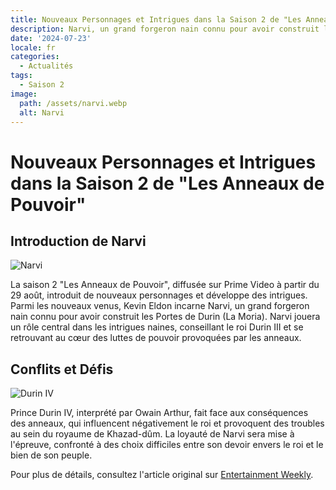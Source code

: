 ```yaml
---
title: Nouveaux Personnages et Intrigues dans la Saison 2 de "Les Anneaux de Pouvoir"
description: Narvi, un grand forgeron nain connu pour avoir construit les Portes de Durin.
date: '2024-07-23'
locale: fr
categories:
  - Actualités
tags:
  - Saison 2
image:
  path: /assets/narvi.webp
  alt: Narvi
---
```


# Nouveaux Personnages et Intrigues dans la Saison 2 de "Les Anneaux de Pouvoir"

## **Introduction de Narvi**

![Narvi](/assets/narvi.webp)

La saison 2 "Les Anneaux de Pouvoir", diffusée sur Prime Video à partir du 29 août, introduit de nouveaux personnages et développe des intrigues. Parmi les nouveaux venus, Kevin Eldon incarne Narvi, un grand forgeron nain connu pour avoir construit les Portes de Durin (La Moria). Narvi jouera un rôle central dans les intrigues naines, conseillant le roi Durin III et se retrouvant au cœur des luttes de pouvoir provoquées par les anneaux.

## **Conflits et Défis**

![Durin IV](/assets/durin_iv.webp)

Prince Durin IV, interprété par Owain Arthur, fait face aux conséquences des anneaux, qui influencent négativement le roi et provoquent des troubles au sein du royaume de Khazad-dûm. La loyauté de Narvi sera mise à l'épreuve, confronté à des choix difficiles entre son devoir envers le roi et le bien de son peuple.

Pour plus de détails, consultez l'article original sur [Entertainment Weekly](https://ew.com/the-lord-of-the-rings-rings-of-power-season-2-preview-narvi-exclusive-8676832?taid=669fd7b9e3d2dc00012ae47c\&utm_campaign=entertainmentweekly_entertainmentweekly\&utm_content=new\&utm_medium=social\&utm_source=twitter.com).
